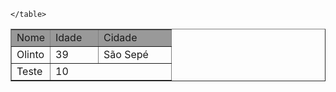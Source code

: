 <HTML>
<HEAD>
 <TITLE>Tabelas</TITLE>
</HEAD>
<BODY>
    <!---->
    <table width="500" border="1"><!--tamanho e borda-->
    <tr bgcolor="#999999"> <!--linhas da tabela-->
    <td align="center">Nome</td> <!--colunas da tabela-->
    <td width="60">Idade</td>
    <td>Cidade</td>
    </tr>
    <tr>
    <td>Olinto</td>
    <td>39</td>
    <td width="100">São Sepé</td>
    </tr>
    <tr>
    <td>Teste</td>
    <td colspan="2">10</td>  <!--mescla colunas-->
    </tr>


    </table>
    
</BODY>
</HTML>
